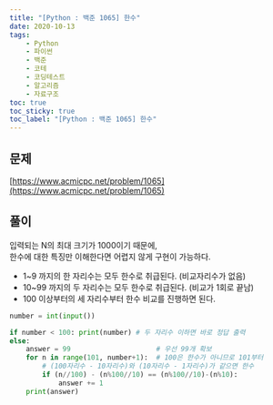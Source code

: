 ```yaml
---
title: "[Python : 백준 1065] 한수"
date: 2020-10-13
tags:
    - Python
    - 파이썬
    - 백준
    - 코테
    - 코딩테스트
    - 알고리즘
    - 자료구조
toc: true
toc_sticky: true
toc_label: "[Python : 백준 1065] 한수"
---
```

## 문제
[https://www.acmicpc.net/problem/1065](https://www.acmicpc.net/problem/1065)

## 풀이
입력되는 N의 최대 크기가 1000이기 때문에,  
한수에 대한 특징만 이해한다면 어렵지 않게 구현이 가능하다.

- 1~9 까지의 한 자리수는 모두 한수로 취급된다. (비교자리수가 없음)
- 10~99 까지의 두 자리수는 모두 한수로 취급된다. (비교가 1회로 끝남)
- 100 이상부터의 세 자리수부터 한수 비교를 진행하면 된다.

```python
number = int(input())

if number < 100: print(number) # 두 자리수 이하면 바로 정답 출력
else:
    answer = 99                     # 우선 99개 확보
    for n in range(101, number+1):  # 100은 한수가 아니므로 101부터
        # (100자리수 - 10자리수)와 (10자리수 - 1자리수)가 같으면 한수
        if (n//100) - (n%100//10) == (n%100//10)-(n%10):
            answer += 1
    print(answer)
```